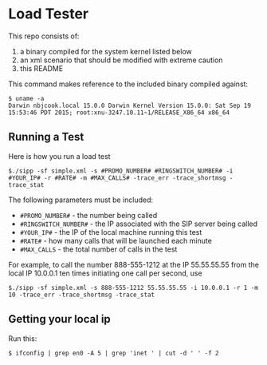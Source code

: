 # Load Tester

This repo consists of:

1. a binary compiled for the system kernel listed below
1. an xml scenario that should be modified with extreme caution
1. this README

This command makes reference to the included binary compiled against:

    $ uname -a
    Darwin nbjcook.local 15.0.0 Darwin Kernel Version 15.0.0: Sat Sep 19 15:53:46 PDT 2015; root:xnu-3247.10.11~1/RELEASE_X86_64 x86_64

## Running a Test

Here is how you run a load test

    $./sipp -sf simple.xml -s #PROMO_NUMBER# #RINGSWITCH_NUMBER# -i #YOUR_IP# -r #RATE# -m #MAX_CALLS# -trace_err -trace_shortmsg -trace_stat
    
The following parameters must be included:

- `#PROMO_NUMBER#` - the number being called
- `#RINGSWITCH_NUMBER#` - the IP associated with the SIP server being called
- `#YOUR_IP#` - the IP of the local machine running this test
- `#RATE#` - how many calls that will be launched each minute
- `#MAX_CALLS` - the total number of calls in the test

For example, to call the number 888-555-1212 at the IP 55.55.55.55 from the local IP 10.0.0.1 ten times initiating one call per second, use

    $./sipp -sf simple.xml -s 888-555-1212 55.55.55.55 -i 10.0.0.1 -r 1 -m 10 -trace_err -trace_shortmsg -trace_stat


## Getting your local ip

Run this:

    $ ifconfig | grep en0 -A 5 | grep 'inet ' | cut -d ' ' -f 2

